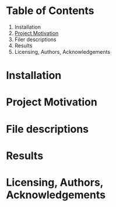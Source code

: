 # Table of Contents
1. Installation
2. [Project Motivation](#Project-motivation)
3. Filer descriptions
4. Results
5. Licensing, Authors, Acknowledgements

# Installation
# Project Motivation
# File descriptions
# Results
# Licensing, Authors, Acknowledgements
